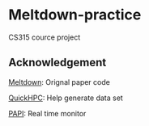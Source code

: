 # Meltdown-practice
CS315 cource project

## Acknowledgement

[Meltdown](https://github.com/IAIK/meltdown): Orignal paper code

[QuickHPC](https://github.com/chpmrc/quickhpc): Help generate data set

[PAPI](https://bitbucket.org/icl/papi/src/master/): Real time monitor
